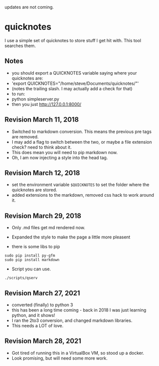 updates are not coming.

# quicknotes
I use a simple set of quicknotes to store stuff I get hit with. This tool searches them.

## Notes
* you should export a QUICKNOTES variable saying where your quicknotes are:
* 'export QUICKNOTES="/home/steve/Documents/quicknotes/"'
* (notes the trailing slash.  I may actually add a check for that)
* to run:
* python simpleserver.py
* then you just http://127.0.0.1:8000/  

## Revision March 11, 2018
* Switched to markdown conversion. This means the previous pre tags are removed.
* I may add a flag to switch between the two, or maybe a file extension check? need to think about it.
* This does mean you will need to pip markdown now.
* Oh, I am now injecting a style into the head tag.

## Revision March 12, 2018
* set the environment variable `$QUICKNOTES` to set the folder where the quicknotes are stored.
* added extensions to the markdown, removed css hack to work around it.

## Revision March 29, 2018
* Only .md files get md rendered now.
* Expanded the style to make the page a little more pleasent

* there is some libs to pip
```
sudo pip install py-gfm
sudo pip install markdown
```

* Script you can use.
```
./scripts/qserv
```

## Revision March 27, 2021
* converted (finally) to python 3
* this has been a long time coming - back in 2018 I was just learning python, and it shows! 
* I ran the 2to3 conversion, and changed markdown libraries. 
* This needs a LOT of love.

## Revision March 28, 2021
* Got tired of running this in a VirtualBox VM, so stood up a docker.
* Look promising, but will need some more work.
